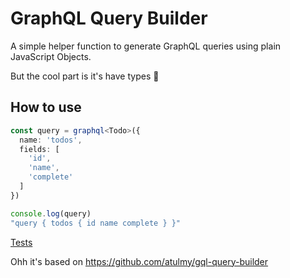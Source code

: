# GraphQL Query Builder

A simple helper function to generate GraphQL queries using plain JavaScript Objects.

But the cool part is it's have types :tada:

How to use
----------

``` typescript
const query = graphql<Todo>({
  name: 'todos',
  fields: [
    'id',
    'name',
    'complete'
  ]
})

console.log(query)
"query { todos { id name complete } }"
```


[Tests](https://github.com/claudioluciano/gql-typed-query-builder/blob/main/src/tests/intex.test.ts)


Ohh it's based on https://github.com/atulmy/gql-query-builder
